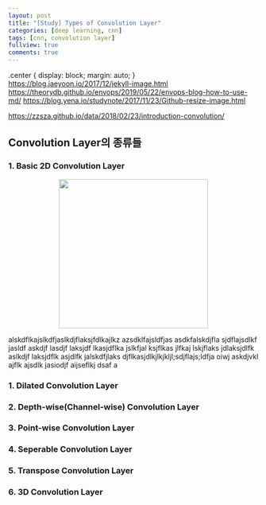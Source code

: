 ```yaml
---
layout: post
title: "[Study] Types of Convolution Layer"
categories: [deep learning, cnn]
tags: [cnn, convolution layer]
fullview: true
comments: true
---
```


.center {
  display: block;
  margin: auto;
}
https://blog.jaeyoon.io/2017/12/jekyll-image.html
https://theorydb.github.io/envops/2019/05/22/envops-blog-how-to-use-md/
https://blog.yena.io/studynote/2017/11/23/Github-resize-image.html

https://zzsza.github.io/data/2018/02/23/introduction-convolution/

## Convolution Layer의 종류들
### 1. Basic 2D Convolution Layer

<center><img src='{{ "/assets/images/basic-conv.gif" | relative_url }}' width="300" height="300"></center>
<!-- ![basic_conv]({{site.url}}/assets/images/basic-conv.gif){: width="300" height="300"){: .center} -->
<p>
alskdflkajslkdfjaslkdjflaksjfdlkajlkz azsdklfajsldfjas asdkfalskdjfla sjdflajsdlkf jasldf askdjf lasdjf laksjdf lkasjdflka jslkfjal ksjflkas jlfkaj lskjflaks jdlaksjdlfk aslkdjf laksjdflk asjdlfk jalskdfjlaks djflkasjdlkjlkjkljl;sdjflajs;ldfja oiwj askdjvkl ajflk ajsdlk jasiodjf aijseflkj dsaf a
</p>

### 1. Dilated Convolution Layer


### 2. Depth-wise(Channel-wise) Convolution Layer


### 3. Point-wise Convolution Layer


### 4. Seperable Convolution Layer


### 5. Transpose Convolution Layer


### 6. 3D Convolution Layer
